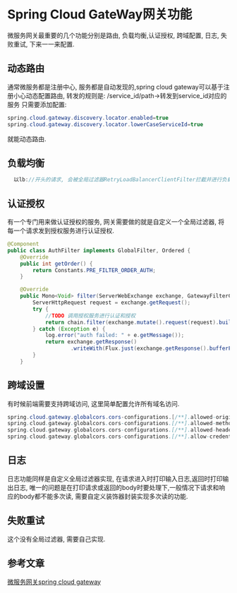 # Spring Cloud GateWay网关功能

微服务网关最重要的几个功能分别是路由, 负载均衡,认证授权, 跨域配置, 日志, 失败重试, 下来一一来配置.

## 动态路由

通常微服务都是注册中心, 服务都是自动发现的,spring cloud gateway可以基于注册小心动态配置路由, 转发的规则是:
 /service_id/path->转发到service_id对应的服务
 只需要添加配置:

```java
spring.cloud.gateway.discovery.locator.enabled=true
spring.cloud.gateway.discovery.locator.lowerCaseServiceId=true
```

就能动态路由.

## 负载均衡

```cpp
  以lb://开头的请求, 会被全局过滤器RetryLoadBalancerClientFilter拦截并进行负载均衡处理, 所有的动态路由都会自动负载均衡.
```

## 认证授权

有一个专门用来做认证授权的服务, 网关需要做的就是自定义一个全局过滤器, 将每一个请求发到授权服务进行认证授权.

```java
@Component
public class AuthFilter implements GlobalFilter, Ordered {
    @Override
    public int getOrder() {
        return Constants.PRE_FILTER_ORDER_AUTH;
    }

    @Override
    public Mono<Void> filter(ServerWebExchange exchange, GatewayFilterChain chain) {
        ServerHttpRequest request = exchange.getRequest();
        try {
            //TODO 调用授权服务进行认证和授权
            return chain.filter(exchange.mutate().request(request).build());
        } catch (Exception e) {
            log.error("auth failed: " + e.getMessage());
            return exchange.getResponse()
                    .writeWith(Flux.just(exchange.getResponse().bufferFactory().wrap("授权失败".getBytes())));
        }
    }
```

## 跨域设置

有时候前端需要支持跨域访问, 这里简单配置允许所有域名访问.

```java
spring.cloud.gateway.globalcors.cors-configurations.[/**].allowed-origins=*
spring.cloud.gateway.globalcors.cors-configurations.[/**].allowed-methods=*
spring.cloud.gateway.globalcors.cors-configurations.[/**].allowed-headers=*
spring.cloud.gateway.globalcors.cors-configurations.[/**].allow-credentials=true
```

## 日志

日志功能同样是自定义全局过滤器实现, 在请求进入时打印输入日志,返回时打印输出日志, 唯一的问题是在打印请求或返回的body时要处理下,一般情况下请求和响应的body都不能多次读, 需要自定义装饰器封装实现多次读的功能.

## 失败重试

这个没有全局过滤器, 需要自己实现.

## 参考文章

[微服务网关spring cloud gateway](https://www.jianshu.com/p/4e48673115dd)
